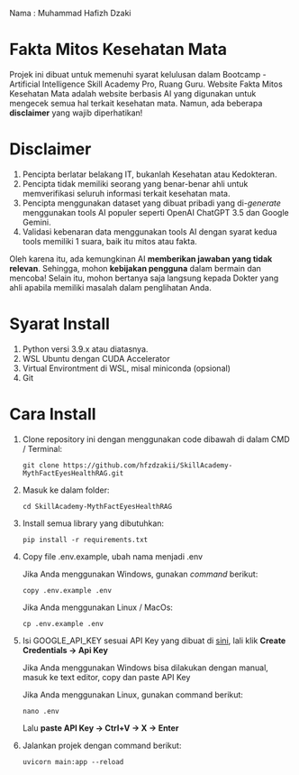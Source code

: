 Nama : Muhammad Hafizh Dzaki

# Fakta Mitos Kesehatan Mata

Projek ini dibuat untuk memenuhi syarat kelulusan dalam Bootcamp - Artificial Intelligence Skill Academy Pro, Ruang Guru.
Website Fakta Mitos Kesehatan Mata adalah website berbasis AI yang digunakan untuk mengecek semua hal terkait kesehatan
mata. Namun, ada beberapa **disclaimer** yang wajib diperhatikan!

# Disclaimer

1. Pencipta berlatar belakang IT, bukanlah Kesehatan atau Kedokteran.
2. Pencipta tidak memiliki seorang yang benar-benar ahli untuk memverifikasi seluruh informasi terkait kesehatan mata.
3. Pencipta menggunakan dataset yang dibuat pribadi yang di-*generate* menggunakan tools AI populer seperti OpenAI ChatGPT 3.5 dan Google Gemini.
4. Validasi kebenaran data menggunakan tools AI dengan syarat kedua tools memiliki 1 suara, baik itu mitos atau fakta.

Oleh karena itu, ada kemungkinan AI **memberikan jawaban yang tidak relevan**. Sehingga, mohon **kebijakan pengguna** dalam 
bermain dan mencoba! Selain itu, mohon bertanya saja langsung kepada Dokter yang ahli apabila memiliki masalah dalam penglihatan Anda.

# Syarat Install

1. Python versi 3.9.x atau diatasnya.
2. WSL Ubuntu dengan CUDA Accelerator
3. Virtual Environtment di WSL, misal miniconda (opsional)
4. Git

# Cara Install

1. Clone repository ini dengan menggunakan code dibawah di dalam CMD / Terminal:

   ```
   git clone https://github.com/hfzdzakii/SkillAcademy-MythFactEyesHealthRAG.git
   ```

3. Masuk ke dalam folder:

   ```
   cd SkillAcademy-MythFactEyesHealthRAG
   ```
   
5. Install semua library yang dibutuhkan:

   ```
   pip install -r requirements.txt
   ```
   
7. Copy file .env.example, ubah nama menjadi .env

   Jika Anda menggunakan Windows, gunakan *command* berikut:
   
   ```
   copy .env.example .env
   ```

   Jika Anda menggunakan Linux / MacOs:

   ```
   cp .env.example .env
   ```
  
9. Isi GOOGLE_API_KEY sesuai API Key yang dibuat di [sini](https://console.cloud.google.com/apis/credentials), lali klik **Create Credentials -> Api Key**

    Jika Anda menggunakan Windows bisa dilakukan dengan manual, masuk ke text editor, copy dan paste API Key

    Jika Anda menggunakan Linux, gunakan command berikut:

    ```
    nano .env
    ```

    Lalu **paste API Key -> Ctrl+V -> X -> Enter**

10. Jalankan projek dengan command berikut:

    ```
    uvicorn main:app --reload
    ```
